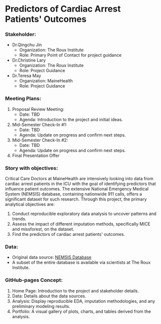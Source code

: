 # Predictors of Cardiac Arrest Patients' Outcomes

### Stakeholder:
* Dr.Qingchu Jin
  * Organization: The Roux Institute
  * Role: Primary Point of Contact for project guidance
* Dr.Christine Lary
  * Organization: The Roux Institute
  * Role: Project Guidance
* Dr.Teresa May
  * Organization: MaineHealth
  * Role: Project Guidance

### Meeting Plans:
1. Proposal Review Meeting:
     * Date: TBD
     * Agenda:  Introduction to the project and initial ideas.
2. Mid-Semester Check-In #1:
    * Date: TBD
    * Agenda: Update on progress and confirm next steps.
3. Mid-Semester Check-In #2:
    * Date: TBD
    * Agenda: Update on progress and confirm next steps.
4. Final Presentation Offer

### Story with objectives:
Critical Care Doctors at MaineHealth are intensively looking into data from cardiac arrest patients in the ICU with the goal of identifying predictors that influence patient outcomes. The extensive National Emergency Medical System (NEMSIS) database, containing nationwide 911 calls, offers a significant dataset for such research. Through this project, the primary analytical objectives are:

1. Conduct reproducible exploratory data analysis to uncover patterns and trends.
2. Assess the impact of different imputation methods, specifically MICE and missforest, on the dataset.
3. Find the predictors of cardiac arrest patients' outcomes.

### Data:
* Original data source: [NEMSIS Database](https://www.nemsis.org/)
* A subset of the entire database is available via scientists at The Roux Institute.

### GitHub-pages Concept:
1. Home Page: Introduction to the project and stakeholder details.
2. Data: Details about the data sources.
3. Analysis: Display reproducible EDA, imputation methodologies, and any preliminary modeling results.
4. Portfolio: A visual gallery of plots, charts, and tables derived from the analysis.
